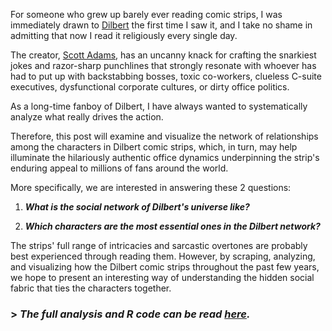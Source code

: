 For someone who grew up barely ever reading comic strips, I was immediately drawn to [Dilbert](https://en.wikipedia.org/wiki/Dilbert) the first time I saw it, and I take no shame in admitting that now I read it religiously every single day. 

The creator, [Scott Adams](https://en.wikipedia.org/wiki/Scott_Adams), has an uncanny knack for crafting the snarkiest jokes and razor-sharp punchlines that strongly resonate with whoever has had to put up with backstabbing bosses, toxic co-workers, clueless C-suite executives, dysfunctional corporate cultures, or dirty office politics.

As a long-time fanboy of Dilbert, I have always wanted to systematically analyze what really drives the action.

Therefore, this post will examine and visualize the network of relationships among the characters in Dilbert comic strips, which, in turn, may help illuminate the hilariously authentic office dynamics underpinning the strip's enduring appeal to millions of fans around the world.

More specifically, we are interested in answering these 2 questions:

1. ***What is the social network of Dilbert's universe like?***

2. ***Which characters are the most essential ones in the Dilbert network?***

The strips' full range of intricacies and sarcastic overtones are probably best experienced through reading them. However, by scraping, analyzing, and visualizing how the Dilbert comic strips throughout the past few years, we hope to present an interesting way of understanding the hidden social fabric that ties the characters together.

### > *The full analysis and R code can be read [here](https://roywangtw.github.io/files/2018-05-30-A-Network-Analysis-of-Dilbert's-Universe.nb.html).*
